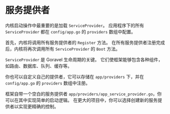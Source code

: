 # 服务提供者

内核启动操作中最重要的是加载 `ServiceProvider`。 应用程序下的所有 `ServiceProvider` 都在 `config/app.go` 的 `providers` 数组中配置。

首先，内核将调用所有服务提供者的 `Register` 方法。 在所有服务提供者注册完成后，内核将再次调用所有 `ServiceProvider` 的 `Boot` 方法。

`ServiceProvider` 是 Goravel 生命周期的关键。 它们使框架能够包含各种组件，如路由、数据库、队列、缓存等。

你也可以自定义自己的提供者，它可以存储在 `app/providers` 下，并在 `config/app.go` 的 `providers` 数组中注册。

框架自带一个空白的服务提供者 `app/providers/app_service_provider.go`，你可以在其中实现简单的启动逻辑。 在更大的项目中，你可以选择创建新的服务提供者以实现更精确的控制。
